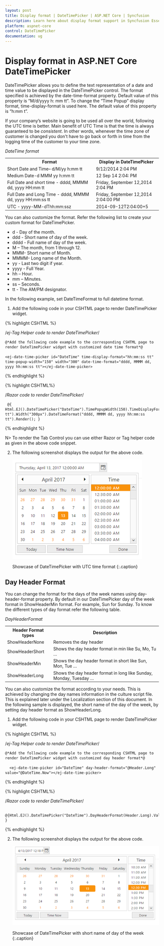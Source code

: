 ```yaml
---
layout: post
title: Display format | DateTimePicker | ASP.NET Core | Syncfusion
description: Learn here about display format support in Syncfusion Essential ASP.NET Core DateTimePicker Control, its elements, and more.
platform: aspnet-core
control: DateTimePicker
documentation: ug
---
```


# Display format in ASP.NET Core DateTimePicker

DateTimePicker allows you to define the text representation of a date and time value to be displayed in the DateTimePicker control. The format specified is achieved by the date-time-format property. Default value of this property is “M/d/yyyy h: mm tt”. To change the “Time Popup” display format, time-display-format is used here. The default value of this property is “h:mm t”. 

If your company’s website is going to be used all over the world, following the UTC time is better. Main benefit of UTC Time is that the time is always guaranteed to be _consistent_. In other words, whenever the time zone of customer is changed you don't have to go back or forth in time from the logging time of the customer to your time zone.

_DateTime format_

<table>
<tr>
<th>
Format</th><th>
Display in DateTimePicker</th></tr>
<tr>
<td>
Short Date and Time– d/M/yy h:mm tt</td><td>
9/12/2014 2:04 PM</td></tr>
<tr>
<td>
Medium Date-d MMM yy h:mm tt</td><td>
12 Sep 14 2:04: PM</td></tr>
<tr>
<td>
Full Date and short time - dddd, MMMM dd, yyyy HH:mm tt</td><td>
Friday, September 12,2014 2:04 PM</td></tr>
<tr>
<td>
Full Date and Long Time - dddd, MMMM dd, yyyy HH:mm:ss tt</td><td>
Friday, September 12,2014 2:04:00 PM</td></tr>
<tr>
<td>
UTC - yyyy-MM-dThh:mm:ssz</td><td>
2014-09-12T2:04:00+5</td></tr>
</table>


You can also customize the format. Refer the following list to create your custom format for DateTimePicker.

* d - Day of the month.
* ddd - Short name of day of the week.
* dddd - Full name of day of the week.
* M – The month, from 1 through 12.
* MMM- Short name of Month.
* MMMM- Long name of the Month.
* yy - Last two digit if year.
* yyyy - Full Year.
* hh – Hour.
* mm – Minutes.
* ss – Seconds.
* tt - The AM/PM designator.

In the following example, set DateTimeFormat to full datetime format.

1. Add the following code in your CSHTML page to render DateTimePicker widget.

{% highlight CSHTML %}

/*ej-Tag Helper code to render DateTimePicker*/

	@*Add the following code example to the corresponding CSHTML page to render DateTimePicker widget with customized date time format*@
	
    <ej-date-time-picker id="DateTime" time-display-format="hh:mm:ss tt" time-popup-width="150" width="300" date-time-format="dddd, MMMM dd, yyyy hh:mm:ss tt"></ej-date-time-picker>

{% endhighlight %}

{% highlight CSHTML%}

/*Razor code to render DateTimePicker*/

     @{ Html.EJ().DateTimePicker("DateTime").TimePopupWidth(150).TimeDisplayFormat("hh:mm:ss tt").Width("300px").DateTimeFormat("dddd, MMMM dd, yyyy hh:mm:ss tt").Render(); }

{% endhighlight %}

N> To render the Tab Control you can use either Razor or Tag helper code as given in the above code snippet.


2. The following screenshot displays the output for the above code.

	![ASP.NET Core DateTimePicker Display format](Display-format_images/Display-format_img1.png)

    Showcase of DateTimePicker with UTC time format
    {:.caption}

## Day Header Format

You can change the format for the days of the week names using day-header-format property. By default in our DateTimePicker day of the week format in ShowHeaderMin format. For example, Sun for Sunday. To know the different types of day format refer the following table.

_DayHeaderFormat_

<table>
<tr>
<th>
Header Format types</th><th>
Description</th></tr>
<tr>
<td>
ShowHeaderNone</td><td>
Removes the day header</td></tr>
<tr>
<td>
ShowHeaderShort</td><td>
Shows the day header format in min like Su, Mo, Tu …</td></tr>
<tr>
<td>
ShowHeaderMin</td><td>
Shows the day header format in short like Sun, Mon, Tue …</td></tr>
<tr>
<td>
ShowHeaderLong</td><td>
Shows the day header format in long like Sunday, Monday, Tuesday …</td></tr>
</table>


You can also customize the format according to your needs. This is achieved by changing the day names information in the culture script file. This is explained later under the Localization section of this document. In the following sample is displayed, the short name of the day of the week, by setting day header format as ShowHeaderLong.

1. Add the following code in your CSHTML page to render DateTimePicker widget.

{% highlight CSHTML %}

/*ej-Tag Helper code to render DateTimePicker*/
   
	@*Add the following code example to the corresponding CSHTML page to render DateTimePicker widget with customized day header format*@

	  <ej-date-time-picker id="DateTime" day-header-format="@Header.Long" value="@DateTime.Now"></ej-date-time-picker>

{% endhighlight %}

{% highlight CSHTML%}

/*Razor code to render DateTimePicker*/

     @{Html.EJ().DateTimePicker("DateTime").DayHeaderFormat(Header.Long).Value(DateTime.Now).Render(); }


{% endhighlight %}

2. The following screenshot displays the output for the above code.

	![ASP.NET Core DateTimePicker Display format screenshot](Display-format_images/Display-format_img2.png)

    Showcase of DateTimePicker with short name of day of the week
    {:.caption}

